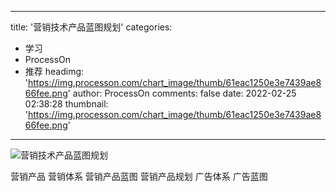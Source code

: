 
---
title: '营销技术产品蓝图规划'
categories: 
 - 学习
 - ProcessOn
 - 推荐
headimg: 'https://img.processon.com/chart_image/thumb/61eac1250e3e7439ae866fee.png'
author: ProcessOn
comments: false
date: 2022-02-25 02:38:28
thumbnail: 'https://img.processon.com/chart_image/thumb/61eac1250e3e7439ae866fee.png'
---

<div>   
<img class="thumb" alt="营销技术产品蓝图规划" src="https://img.processon.com/chart_image/thumb/61eac1250e3e7439ae866fee.png" referrerpolicy="no-referrer">
<p>营销产品 营销体系 营销产品蓝图 营销产品规划 广告体系 广告蓝图</p>  
</div>
            